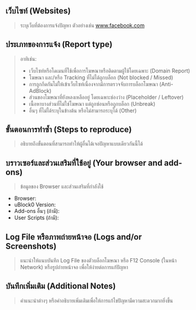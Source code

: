 ## เว็บไซท์ (Websites)
> ระบุเว็บที่ต้องการแจ้งปัญหา ตัวอย่างเช่น www.facebook.com

## ประเภทของการแจ้ง (Report type)
> อาทิเช่น:
> - เว็บไซท์หรือโดเมนที่ใช้เพื่อการโฆษณาหรือติดตามผู้ใช้โดยเฉพาะ (Domain Report)
> - โฆษณา และ/หรือ Tracking ที่ไม่ได้ถูกบล็อก (Not blocked / Missed)
> - การถูกกีดกันไม่ให้เข้าเว็บไซท์เนื่องจากมีการตรวจจับการบล็อกโฆษณา (Anti-AdBlock)
> - ส่วนของโฆษณาที่ยังหลงเหลืออยู่ โดยเฉพาะช่องว่าง (Placeholder / Leftover)
> - เนื้อหาบางส่วนที่ไม่ใช่โฆษณา แต่ถูกซ่อนหรือถูกบล็อก (Unbreak)
> - อื่นๆ ที่ไม่ได้ระบุในข้างต้น หรือไม่สามารถระบุได้ (Other)

## ขั้นตอนการทำซ้ำ (Steps to reproduce)
> อธิบายถึงขั้นตอนที่สามารถทำให้ผู้อื่นได้เจอปัญหาแบบเดียวกันนี้ได้

## บราวเซอร์และส่วนเสริมที่ใช้อยู่ (Your browser and add-ons)
> ข้อมูลของ Browser และส่วนเสริมที่กำลังใช้
- Browser: 
- uBlock0 Version: 
- Add-ons อื่นๆ (ถ้ามี): 
- User Scripts (ถ้ามี): 

## Log File หรือภาพถ่ายหน้าจอ (Logs and/or Screenshots)
> แนะนำให้แนบบันทึก Log File ของตัวบล็อกโฆษณา หรือ F12 Console (ในหน้า Network) หรือรูปถ่ายหน้าจอ เพื่อให้ง่ายต่อการแก้ปัญหา

## บันทึกเพิ่มเติม (Additional Notes)
> คำแนะนำต่างๆ หรือคำอธิบายเพิ่มเติมเพื่อให้การแก้ไขปัญหามีความสะดวกมากยิ่งขึ้น